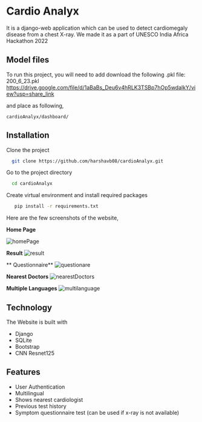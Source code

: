 
# Cardio Analyx

It is a django-web application which can be used to detect cardiomegaly disease from a chest X-ray. We made it as a part of UNESCO India Africa Hackathon 2022




## Model files

To run this project, you will need to add download the following .pkl file:
200_6_23.pkl
https://drive.google.com/file/d/1aBaBs_Deu6v4hRLK3TSBp7hOp5wdalkY/view?usp=share_link

and place as following,

`cardioAnalyx/dashboard/`



## Installation

Clone the project

```bash
  git clone https://github.com/harshavb08/cardioAnalyx.git
```

Go to the project directory

```bash
  cd cardioAnalyx
```
Create virtual environment and install required packages


```bash
   pip install -r requirements.txt
```

Here are the few screenshots of the website,

**Home Page**

![homePage](https://user-images.githubusercontent.com/73329321/215339479-a02a6e65-0325-4802-bd3c-aa60b198826a.png)


**Result**
![result](https://user-images.githubusercontent.com/73329321/215339537-4515fc30-900d-439d-9fb2-b27a727d0d0e.png)

** Questionnaire**
![questionare](https://user-images.githubusercontent.com/73329321/215339581-fdb2bec4-3693-41cc-aca9-394ccf9b0034.png)

**Nearest Doctors**
![nearestDoctors](https://user-images.githubusercontent.com/73329321/215339613-f0a0e5ac-65c3-4d34-a3cd-699a66943267.png)

**Multiple Languages**
![multilanguage](https://user-images.githubusercontent.com/73329321/215339665-c304d087-041d-49f0-9ee6-ac13d19b9611.png)



## Technology

The Website is built with 

- Django
- SQLite
- Bootstrap
- CNN Resnet125

## Features

- User Authentication
- Multilingual
- Shows nearest cardiologist 
- Previous test history
- Symptom questionnaire test (can be used if x-ray is not available)
